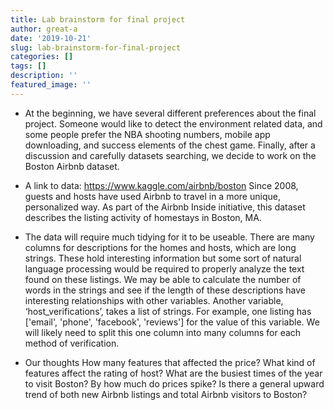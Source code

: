```yaml
---
title: Lab brainstorm for final project
author: great-a
date: '2019-10-21'
slug: lab-brainstorm-for-final-project
categories: []
tags: []
description: ''
featured_image: ''
---
```

* At the beginning, we have several different preferences about the final project. 
Someone would like to detect the environment related data, and some people prefer the NBA shooting numbers, mobile app downloading, and success elements of the chest game. Finally, after a discussion and carefully datasets searching, we decide to work on the Boston Airbnb dataset.


* A link to data: https://www.kaggle.com/airbnb/boston
Since 2008, guests and hosts have used Airbnb to travel in a more unique, personalized way. As part of the Airbnb Inside initiative, this dataset describes the listing activity of homestays in Boston, MA.

* The data will require much tidying for it to be useable. 
There are many columns for descriptions for the homes and hosts, which are long strings. These hold interesting information but some sort of natural language processing would be required to properly analyze the text found on these listings. We may be able to calculate the number of words in the strings and see if the length of these descriptions have interesting relationships with other variables. Another variable, ‘host_verifications’, takes a list of strings. For example, one listing has ['email', 'phone', 'facebook', 'reviews'] for the value of this variable. We will likely need to split this one column into many columns for each method of verification. 

* Our thoughts
How many features that affected the price? 
What kind of features affect the rating of host?
What are the busiest times of the year to visit Boston? By how much do prices spike?
Is there a general upward trend of both new Airbnb listings and total Airbnb visitors to Boston?


